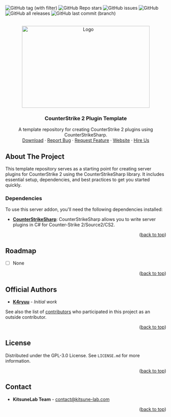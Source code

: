 <a name="readme-top"></a>

![GitHub tag (with filter)](https://img.shields.io/github/v/tag/KitsuneLab-Development/CS2_TemplateRepo?style=for-the-badge&label=Version)
![GitHub Repo stars](https://img.shields.io/github/stars/KitsuneLab-Development/CS2_TemplateRepo?style=for-the-badge)
![GitHub issues](https://img.shields.io/github/issues/KitsuneLab-Development/CS2_TemplateRepo?style=for-the-badge)
![GitHub](https://img.shields.io/github/license/KitsuneLab-Development/CS2_TemplateRepo?style=for-the-badge)
![GitHub all releases](https://img.shields.io/github/downloads/KitsuneLab-Development/CS2_TemplateRepo/total?style=for-the-badge)
![GitHub last commit (branch)](https://img.shields.io/github/last-commit/KitsuneLab-Development/CS2_TemplateRepo/dev?style=for-the-badge)

<!-- PROJECT LOGO -->
<br />
<div align="center">
  <a href="https://github.com/KitsuneLab-Development/CS2_TemplateRepo">
    <img src="https://i.imgur.com/sej1ZzD.png" alt="Logo" width="400" height="256">
  </a>
  <h3 align="center">CounterStrike 2 Plugin Template</h3>
  <p align="center">
    A template repository for creating CounterStrike 2 plugins using CounterStrikeSharp.
    <br />
    <a href="https://github.com/KitsuneLab-Development/CS2_TemplateRepo/releases">Download</a>
    ·
    <a href="https://github.com/KitsuneLab-Development/CS2_TemplateRepo/issues/new?assignees=KitsuneLab-Development&labels=bug&template=bug_report.md&title=%5BBUG%5D">Report Bug</a>
    ·
    <a href="https://github.com/KitsuneLab-Development/CS2_TemplateRepo/issues/new?assignees=KitsuneLab-Development&labels=enhancement&template=feature_request.md&title=%5BREQ%5D">Request Feature</a>
     ·
    <a href="https://kitsune-lab.com">Website</a>
     ·
    <a href="https://nests.kitsune-lab.com/tickets/create?department_id=2">Hire Us</a>
  </p>
</div>

<!-- ABOUT THE PROJECT -->
## About The Project

This template repository serves as a starting point for creating server plugins for CounterStrike 2 using the CounterStrikeSharp library. It includes essential setup, dependencies, and best practices to get you started quickly.

### Dependencies

To use this server addon, you'll need the following dependencies installed:

- [**CounterStrikeSharp**](https://github.com/roflmuffin/CounterStrikeSharp/releases): CounterStrikeSharp allows you to write server plugins in C# for Counter-Strike 2/Source2/CS2.

<p align="right">(<a href="#readme-top">back to top</a>)</p>

<!-- ROADMAP -->
## Roadmap

- [ ] None

<p align="right">(<a href="#readme-top">back to top</a>)</p>

<!-- AUTHORS -->
## Official Authors

- [**K4ryuu**](https://github.com/K4ryuu) - *Initial work*

See also the list of [contributors](https://github.com/KitsuneLab-Development/CS2_TemplateRepo/graphs/contributors) who participated in this project as an outside contributor.

<p align="right">(<a href="#readme-top">back to top</a>)</p>

<!-- LICENSE -->
## License

Distributed under the GPL-3.0 License. See `LICENSE.md` for more information.

<p align="right">(<a href="#readme-top">back to top</a>)</p>

<!-- CONTACT -->
## Contact

- **KitsuneLab Team** - [contact@kitsune-lab.com](mailto:contact@kitsune-lab.com)

<p align="right">(<a href="#readme-top">back to top</a>)</p>
